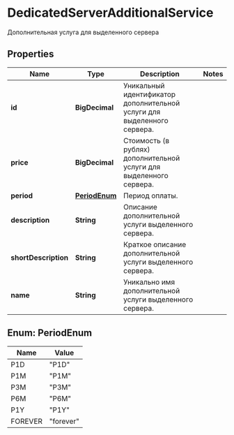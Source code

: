 

# DedicatedServerAdditionalService

Дополнительная услуга для выделенного сервера

## Properties

| Name | Type | Description | Notes |
|------------ | ------------- | ------------- | -------------|
|**id** | **BigDecimal** | Уникальный идентификатор дополнительной услуги для выделенного сервера. |  |
|**price** | **BigDecimal** | Стоимость (в рублях) дополнительной услуги для выделенного сервера. |  |
|**period** | [**PeriodEnum**](#PeriodEnum) | Период оплаты. |  |
|**description** | **String** | Описание дополнительной услуги выделенного сервера. |  |
|**shortDescription** | **String** | Краткое описание дополнительной услуги выделенного сервера. |  |
|**name** | **String** | Уникально имя дополнительной услуги выделенного сервера. |  |



## Enum: PeriodEnum

| Name | Value |
|---- | -----|
| P1D | &quot;P1D&quot; |
| P1M | &quot;P1M&quot; |
| P3M | &quot;P3M&quot; |
| P6M | &quot;P6M&quot; |
| P1Y | &quot;P1Y&quot; |
| FOREVER | &quot;forever&quot; |



